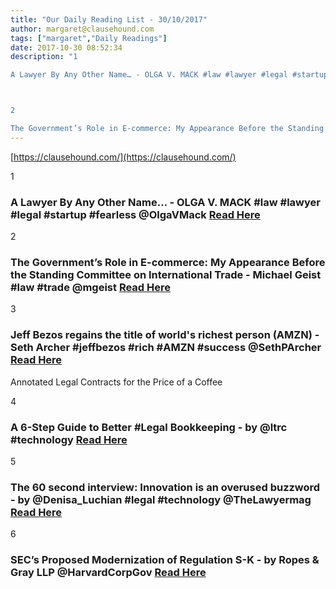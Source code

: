 ```yaml
---
title: "Our Daily Reading List - 30/10/2017"
author: margaret@clausehound.com
tags: ["margaret","Daily Readings"]
date: 2017-10-30 08:52:34
description: "1

A Lawyer By Any Other Name… - OLGA V. MACK #law #lawyer #legal #startup #fearless @OlgaVMack Read Here



2

The Government’s Role in E-commerce: My Appearance Before the Standing Committee on Int..."
---
```


[https://clausehound.com/](https://clausehound.com/)

1

### A Lawyer By Any Other Name… - OLGA V. MACK #law #lawyer #legal #startup #fearless @OlgaVMack [Read Here](https://abovethelaw.com/2017/10/a-lawyer-by-any-other-name/?rf=1)

2

### The Government’s Role in E-commerce: My Appearance Before the Standing Committee on International Trade - Michael Geist #law #trade @mgeist [Read Here](http://www.michaelgeist.ca/2017/10/governments-role-e-commerce-appearance-standing-committee-international-trade/)

3

### Jeff Bezos regains the title of world's richest person (AMZN) - Seth Archer #jeffbezos #rich #AMZN #success @SethPArcher [Read Here](http://markets.businessinsider.com/news/stocks/jeff-bezos-billionaire-worlds-richest-person-2017-10-1005840109)

Annotated Legal Contracts
for the Price of a Coffee

4

### A 6-Step Guide to Better #Legal Bookkeeping - by @ltrc #technology [Read Here](https://goo.gl/s9cmRn)

5

### The 60 second interview: Innovation is an overused buzzword - by @Denisa_Luchian #legal #technology @TheLawyermag [Read Here](https://goo.gl/a1mFkL)

6

### SEC’s Proposed Modernization of Regulation S-K - by Ropes & Gray LLP @HarvardCorpGov [Read Here](https://goo.gl/hrwNaT)